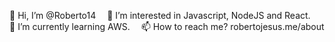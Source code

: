 👋 Hi, I’m @Roberto14 
👀 I’m interested in Javascript, NodeJS and React. 
🌱 I’m currently learning AWS. 
📫 How to reach me? robertojesus.me/about

<!---
Roberto14/Roberto14 is a ✨ special ✨ repository because its `README.md` (this file) appears on your GitHub profile.
You can click the Preview link to take a look at your changes.
--->
